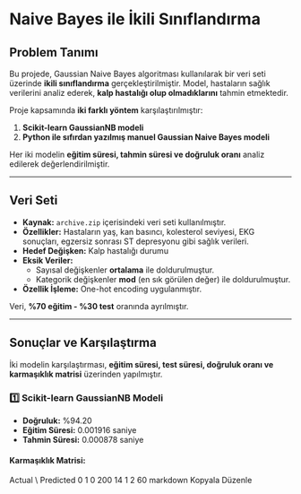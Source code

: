 # Naive Bayes ile İkili Sınıflandırma

## Problem Tanımı

Bu projede, Gaussian Naive Bayes algoritması kullanılarak bir veri seti üzerinde **ikili sınıflandırma** gerçekleştirilmiştir. Model, hastaların sağlık verilerini analiz ederek, **kalp hastalığı olup olmadıklarını** tahmin etmektedir.

Proje kapsamında **iki farklı yöntem** karşılaştırılmıştır:

1. **Scikit-learn GaussianNB modeli**
2. **Python ile sıfırdan yazılmış manuel Gaussian Naive Bayes modeli**

Her iki modelin **eğitim süresi, tahmin süresi ve doğruluk oranı** analiz edilerek değerlendirilmiştir.

---

## Veri Seti

- **Kaynak:** `archive.zip` içerisindeki veri seti kullanılmıştır.
- **Özellikler:** Hastaların yaş, kan basıncı, kolesterol seviyesi, EKG sonuçları, egzersiz sonrası ST depresyonu gibi sağlık verileri.
- **Hedef Değişken:** Kalp hastalığı durumu  
- **Eksik Veriler:**  
  - Sayısal değişkenler **ortalama** ile doldurulmuştur.  
  - Kategorik değişkenler **mod** (en sık görülen değer) ile doldurulmuştur.  
- **Özellik İşleme:** One-hot encoding uygulanmıştır.

Veri, **%70 eğitim - %30 test** oranında ayrılmıştır.

---

## Sonuçlar ve Karşılaştırma  

İki modelin karşılaştırması, **eğitim süresi, test süresi, doğruluk oranı ve karmaşıklık matrisi** üzerinden yapılmıştır.

### **1️⃣ Scikit-learn GaussianNB Modeli**
- **Doğruluk:** %94.20  
- **Eğitim Süresi:** 0.001916 saniye  
- **Tahmin Süresi:** 0.000878 saniye  

#### **Karmaşıklık Matrisi:**  
Actual \ Predicted	0	1
0	200	14
1	2	60
markdown
Kopyala
Düzenle

